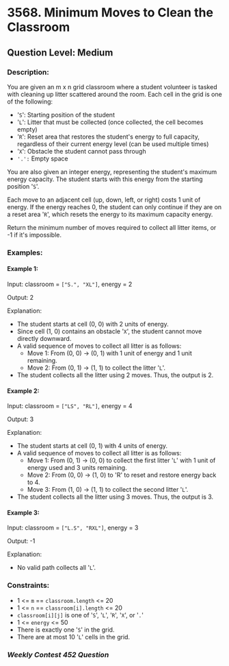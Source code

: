 # 3568. Minimum Moves to Clean the Classroom
## Question Level: Medium
### Description:
You are given an m x n grid classroom where a student volunteer is tasked with cleaning up litter scattered around the room. Each cell in the grid is one of the following:

- '`S`': Starting position of the student
- '`L`': Litter that must be collected (once collected, the cell becomes empty)
- '`R`': Reset area that restores the student's energy to full capacity, regardless of their current energy level (can be used multiple times)
- '`X`': Obstacle the student cannot pass through
- `'.':` Empty space

You are also given an integer energy, representing the student's maximum energy capacity. The student starts with this energy from the starting position '`S`'.

Each move to an adjacent cell (up, down, left, or right) costs 1 unit of energy. If the energy reaches 0, the student can only continue if they are on a reset area '`R`', which resets the energy to its maximum capacity energy.

Return the minimum number of moves required to collect all litter items, or -1 if it's impossible.

### Examples:
#### Example 1:

Input: classroom = `["S.", "XL"]`, energy = 2

Output: 2

Explanation:

- The student starts at cell (0, 0) with 2 units of energy.
- Since cell (1, 0) contains an obstacle '`X`', the student cannot move directly downward.
- A valid sequence of moves to collect all litter is as follows:
    - Move 1: From (0, 0) → (0, 1) with 1 unit of energy and 1 unit remaining.
    - Move 2: From (0, 1) → (1, 1) to collect the litter '`L`'.
- The student collects all the litter using 2 moves. Thus, the output is 2.
#### Example 2:

Input: classroom = `["LS", "RL"]`, energy = 4

Output: 3

Explanation:

- The student starts at cell (0, 1) with 4 units of energy.
- A valid sequence of moves to collect all litter is as follows:
    - Move 1: From (0, 1) → (0, 0) to collect the first litter '`L`' with 1 unit of energy used and 3 units remaining.
    - Move 2: From (0, 0) → (1, 0) to 'R' to reset and restore energy back to 4.
    - Move 3: From (1, 0) → (1, 1) to collect the second litter '`L`'.
- The student collects all the litter using 3 moves. Thus, the output is 3.
#### Example 3:

Input: classroom = `["L.S", "RXL"]`, energy = 3

Output: -1

Explanation:

- No valid path collects all '`L`'.

### Constraints:

- 1 <= `m` == `classroom.length` <= 20
- 1 <= `n` == `classroom[i].length` <= 20
- `classroom[i][j]` is one of '`S`', '`L`', '`R`', '`X`', or '`.`'
- 1 <= `energy` <= 50
- There is exactly one '`S`' in the grid.
- There are at most 10 '`L`' cells in the grid.

### *Weekly Contest 452 Question*